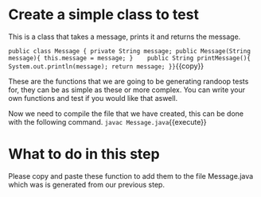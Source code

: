 # Create a simple class to test
This is a class that takes a message, prints it and returns the message.

`public class Message {
   private String message;
   public Message(String message){
      this.message = message;
   }   
   public String printMessage(){
      System.out.println(message);
      return message;
}}`{{copy}}

These are the functions that we are going to be generating randoop tests for, they can be as simple as these or more complex. You can write your own functions and test if you would like that aswell.

Now we need to compile the file that we have created, this can be done with the following command.
`javac Message.java`{{execute}}
# What to do in this step
Please copy and paste these function to add them to the file Message.java which was is generated from our previous step.